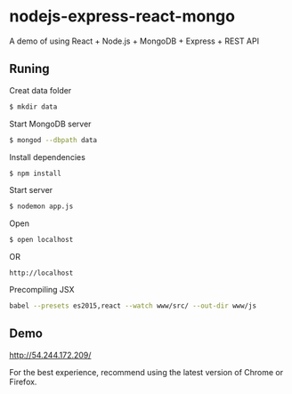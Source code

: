# nodejs-express-react-mongo

A demo of using React + Node.js + MongoDB + Express + REST API

## Runing

Creat data folder
```bash
$ mkdir data
```

Start MongoDB server
```bash
$ mongod --dbpath data
```

Install dependencies
```bash
$ npm install
```

Start server
```bash
$ nodemon app.js
```

Open
```bash
$ open localhost
```
OR
```browser
http://localhost
```

Precompiling JSX
```bash
babel --presets es2015,react --watch www/src/ --out-dir www/js
```

## Demo
http://54.244.172.209/ 

For the best experience, recommend using the latest version of Chrome or Firefox.
